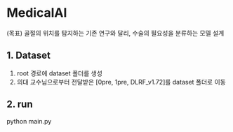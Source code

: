 # MedicalAI

(목표) 골절의 위치를 탐지하는 기존 연구와 달리, 수술의 필요성을 분류하는 모델 설계

## 1. Dataset
1) root 경로에 dataset 폴더를 생성
2) 의대 교수님으로부터 전달받은 [0pre, 1pre, DLRF_v1.72]를 dataset 폴더로 이동

## 2. run
python main.py
